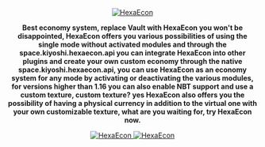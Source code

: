 <div align="center">
    <a href="https://i.imgur.com/VJkhArh.png">
        <img src="https://i.imgur.com/xgE01ZK.png" alt="HexaEcon">
    </a>
    <p align="center">
        <b>Best economy system, replace Vault with HexaEcon you won't be disappointed, HexaEcon offers you various possibilities of using the single mode without activated modules and through the space.kiyoshi.hexaecon.api you can integrate HexaEcon into other plugins and create your own custom economy through the native space.kiyoshi.hexaecon.api, you can use HexaEcon as an economy system for any mode by activating or deactivating the various modules, for versions higher than 1.16 you can also enable NBT support and use a custom texture, custom texture? yes HexaEcon also offers you the possibility of having a physical currency in addition to the virtual one with your own customizable texture, what are you waiting for, try HexaEcon now.</b>
     </p>
  <a href="https://i.imgur.com/iFI45Ej.png">
        <img src="https://i.imgur.com/iFI45Ej.png" alt="HexaEcon">
    </a>
  <a href="https://i.imgur.com/eATynbr.png">
        <img src="https://i.imgur.com/eATynbr.png" alt="HexaEcon">
    </a>
</div>
